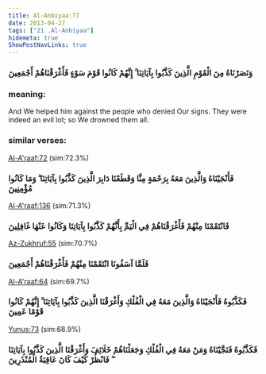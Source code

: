 ```yaml
---
title: Al-Anbiyaa:77
date: 2013-04-27
tags: ["21 .Al-Anbiyaa"]
hidemeta: true 
ShowPostNavLinks: true 
---
```

### وَنَصَرْنَاهُ مِنَ الْقَوْمِ الَّذِينَ كَذَّبُوا بِآيَاتِنَا ۚ إِنَّهُمْ كَانُوا قَوْمَ سَوْءٍ فَأَغْرَقْنَاهُمْ أَجْمَعِينَ
### meaning: 
And We helped him against the people who denied Our signs. They were indeed an evil lot; so We drowned them all.
### similar verses: 

[Al-A'raaf:72](/7/72) (sim:72.3%)

### فَأَنْجَيْنَاهُ وَالَّذِينَ مَعَهُ بِرَحْمَةٍ مِنَّا وَقَطَعْنَا دَابِرَ الَّذِينَ كَذَّبُوا بِآيَاتِنَا ۖ وَمَا كَانُوا مُؤْمِنِينَ

[Al-A'raaf:136](/7/136) (sim:71.3%)

### فَانْتَقَمْنَا مِنْهُمْ فَأَغْرَقْنَاهُمْ فِي الْيَمِّ بِأَنَّهُمْ كَذَّبُوا بِآيَاتِنَا وَكَانُوا عَنْهَا غَافِلِينَ

[Az-Zukhruf:55](/43/55) (sim:70.7%)

### فَلَمَّا آسَفُونَا انْتَقَمْنَا مِنْهُمْ فَأَغْرَقْنَاهُمْ أَجْمَعِينَ

[Al-A'raaf:64](/7/64) (sim:69.7%)

### فَكَذَّبُوهُ فَأَنْجَيْنَاهُ وَالَّذِينَ مَعَهُ فِي الْفُلْكِ وَأَغْرَقْنَا الَّذِينَ كَذَّبُوا بِآيَاتِنَا ۚ إِنَّهُمْ كَانُوا قَوْمًا عَمِينَ

[Yunus:73](/10/73) (sim:68.9%)

### فَكَذَّبُوهُ فَنَجَّيْنَاهُ وَمَنْ مَعَهُ فِي الْفُلْكِ وَجَعَلْنَاهُمْ خَلَائِفَ وَأَغْرَقْنَا الَّذِينَ كَذَّبُوا بِآيَاتِنَا ۖ فَانْظُرْ كَيْفَ كَانَ عَاقِبَةُ الْمُنْذَرِينَ
